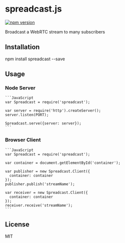 # spreadcast.js
[![npm version](https://badge.fury.io/js/spreadcast.svg)](http://badge.fury.io/js/spreadcast)

Broadcast a WebRTC stream to many subscribers

## Installation

  npm install spreadcast --save

## Usage
  
  ### Node Server

    ```JavaScript
    var Spreadcast = require('spreadcast');

    var server = require('http').createServer();
    server.listen(PORT);

    Spreadcast.serve({server: server});
    ```


  ### Browser Client

    ```JavaScript
    var Spreadcast = require('spreadcast');

    var container = document.getElementById('container');

    var publisher = new Spreadcast.Client({
      container: container
    });
    publisher.publish('streamName');

    var receiver = new Spreadcast.Client({
      container: container
    });
    receiver.receive('streamName');
    ```

## License

  MIT
